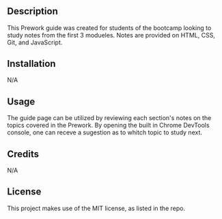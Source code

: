 # <Your-Project-Title>

## Description

This Prework guide was created for students of the bootcamp looking to study notes from the first 3 modueles. Notes are provided on HTML, CSS, Git, and JavaScript.

## Installation

N/A

## Usage

The guide page can be utilized by reviewing each section's notes on the topics covered in the Prework. By opening the built in Chrome DevTools console, one can receve a sugestion as to whitch topic to study next.

## Credits

N/A

## License

This project makes use of the MIT license, as listed in the repo.
